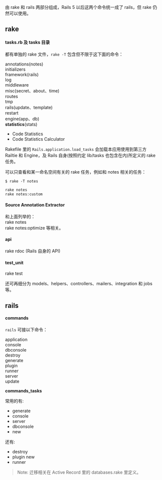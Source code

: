 由 rake 和 rails 两部分组成，Rails 5 以后这两个命令统一成了 rails，但 rake 仍然可以使用。

## rake

#### tasks.rb 及 tasks 目录

都有单独的 rake 文件，`rake -T` 包含但不限于这下面的命令：

annotations(notes)  
initializers  
framework(rails)  
log  
middleware  
misc(secret、about、time)  
routes  
tmp  
rails(update、template)  
restart  
engine(app、db)  
**statistics**(stats)  
- Code Statistics
- Code Statistics Calculator  

Rakefile 里的 `Rails.application.load_tasks` 会加载本应用使用到第三方 Railtie 和 Engine，及 Rails 自身(按照约定 lib/tasks 也包含在内)所定义的 rake 任务。

可以只查看和某一命名空间有关的 rake 任务，例如和 notes 相关的任务：

```
$ rake -T notes

rake notes
rake notes:custom
```

#### Source Annotation Extractor

和上面列举的：
<br>
rake notes  
rake notes:optimize 等相关。

#### api

rake rdoc (Rails 自身的 API)

#### test_unit

rake test

还可再细分为 models、helpers、controllers、mailers、integration 和 jobs 等。

## rails

#### commands

`rails` 可接以下命令：

application  
console  
dbconsole  
destroy  
generate  
plugin  
runner  
server  
update

**commands_tasks**

常用的有:  
  - generate
  - console
  - server
  - dbconsole
  - new

还有:
  - destroy
  - plugin new
  - runner

> Note: 迁移相关在 Active Record 里的 databases.rake 里定义。
